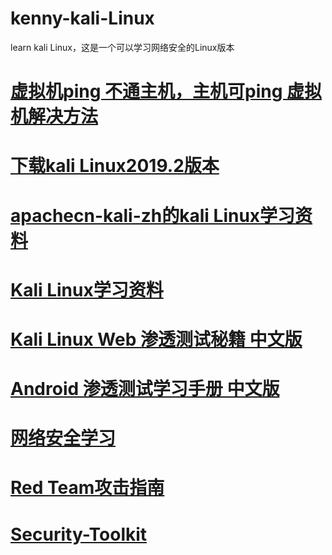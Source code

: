 # kenny-kali-Linux
learn kali Linux，这是一个可以学习网络安全的Linux版本
# <a href="https://www.bbsmax.com/A/gVdnrLyXdW/">虚拟机ping 不通主机，主机可ping 虚拟机解决方法</a>
# <a href="http://old.kali.org/kali-images/kali-2019.2/">下载kali Linux2019.2版本</a>
# <a href="https://github.com/apachecn/apachecn-kali-zh">apachecn-kali-zh的kali Linux学习资料</a>
# <a href="https://github.com/ckjbug/kali-Linux-learning">Kali Linux学习资料</a>
# <a href="https://github.com/apachecn/kali-linux-web-pentest-cookbook-zh">Kali Linux Web 渗透测试秘籍 中文版</a>
# <a href="https://gitee.com/wizardforcel/lpad-zh">Android 渗透测试学习手册 中文版</a>
# <a href="https://github.com/CHYbeta/Web-Security-Learning">网络安全学习</a>
# <a href="https://github.com/Al1ex/Red-Team">Red Team攻击指南</a>
# <a href="https://github.com/demonsec666/Security-Toolkit">Security-Toolkit</a>

